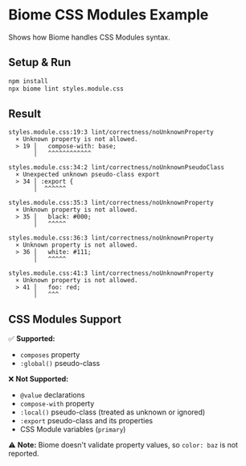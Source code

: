 # Biome CSS Modules Example

Shows how Biome handles CSS Modules syntax.

## Setup & Run

```bash
npm install
npx biome lint styles.module.css
```

## Result

```shell
styles.module.css:19:3 lint/correctness/noUnknownProperty
  × Unknown property is not allowed.
  > 19 │   compose-with: base;
       │   ^^^^^^^^^^^^

styles.module.css:34:2 lint/correctness/noUnknownPseudoClass
  × Unexpected unknown pseudo-class export 
  > 34 │ :export {
       │  ^^^^^^

styles.module.css:35:3 lint/correctness/noUnknownProperty
  × Unknown property is not allowed.
  > 35 │   black: #000;
       │   ^^^^^

styles.module.css:36:3 lint/correctness/noUnknownProperty
  × Unknown property is not allowed.
  > 36 │   white: #111;
       │   ^^^^^

styles.module.css:41:3 lint/correctness/noUnknownProperty
  × Unknown property is not allowed.
  > 41 │   foo: red;
       │   ^^^
```

## CSS Modules Support

✅ **Supported:**

- `composes` property
- `:global()` pseudo-class

❌ **Not Supported:**

- `@value` declarations
- `compose-with` property
- `:local()` pseudo-class (treated as unknown or ignored)
- `:export` pseudo-class and its properties
- CSS Module variables (`primary`)

⚠️ **Note:** Biome doesn't validate property values, so `color: baz` is not reported.

